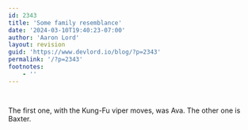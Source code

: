 ```yaml
---
id: 2343
title: 'Some family resemblance'
date: '2024-03-10T19:40:23-07:00'
author: 'Aaron Lord'
layout: revision
guid: 'https://www.devlord.io/blog/?p=2343'
permalink: '/?p=2343'
footnotes:
    - ''
---
```


<p class="mobile-photo"><a href="/blog/wp-content/uploads/2011/10/image1-737422.jpg"><img src="https://www.devlord.io/blog/wp-content/uploads/2011/10/image1-737422.jpg?w=225" border="0" alt="" /></a></p><p class="mobile-photo"><a href="https://www.devlord.io/blog/wp-content/uploads/2011/10/img_0980-739313.jpg"><img src="/blog/wp-content/uploads/2011/10/img_0980-739313.jpg?w=225" border="0" alt="" /></a></p>The first one, with the Kung-Fu viper moves, was Ava. The other one is  <br>Baxter.<div class="blogger-post-footer"><img width='1' height='1' src="https://www.devlord.io/blog/some-family-resemblance/"' /></div>